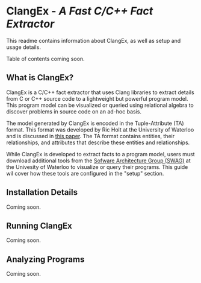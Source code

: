 # ClangEx - *A Fast C/C++ Fact Extractor*

This readme contains information about ClangEx, as well as setup and usage details.

Table of contents coming soon.

## What is ClangEx?
ClangEx is a C/C++ fact extractor that uses Clang libraries to extract details from C or C++ source code to a lightweight but powerful program model. This program model can be visualized or queried using relational algebra to discover problems in source code on an ad-hoc basis.

The model generated by ClangEx is encoded in the Tuple-Attribute (TA)  format. This format was developed by Ric Holt at the University of Waterloo and is discussed in [this paper](http://plg.uwaterloo.ca/~holt/papers/ta-intro.htm). The TA format contains entities, their relationships, and attributes that describe these entities and relationships. 

While ClangEx is developed to extract facts to a program model, users must download additional tools from the [Sofware Architecture Group (SWAG)](http://www.swag.uwaterloo.ca/) at the Univesity of Waterloo to visualize or query their programs. This guide wil cover how these tools are configured in the "setup" section.

## Installation Details
Coming soon.

## Running ClangEx
Coming soon.

## Analyzing Programs 
Coming soon.